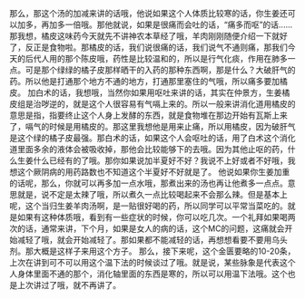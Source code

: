 那么，那这个汤的加减来讲的话哦，他说如果这个人体质比较寒的话，你生姜还可以加多，再加多一倍哦。那他就说，如果是很痛而会吐的话，“痛多而呕”的话......那我想，橘皮这味药今天就先不讲神农本草经了哦，羊肉刚刚随便介绍一下就好了，反正是食物啦。那橘皮的话，我们说很痛的话，我们说气不通则痛，那我们今天的后代人用的那个陈皮哦，药性是比较温和的，所以是行气化痰，作用在肺多一点。可是那个绿绿的橘子皮那样晒干的入药的那种东西啊，那是什么？大破肝气的药。所以他是打通那个地方不通的地方，打通那里塞住的气哦，所以痛多要加橘皮。
加白术的话，我想哦，当然你如果用呕吐来讲的话，其实在仲景方，生姜橘皮组是治哕逆的，就是这个人很容易有气嗝上来的。所以一般来讲消化道用橘皮的意思是指，指要终止这个人身上发酵的东西，就是食物堆在那边开始有瓦斯上来了，嗝气的时候是用橘皮的。那这里我想他是用来止痛，所以用橘皮，因为破肝气是这个绿的橘子皮最强。那白术的话，如果这个人会呕吐的话，用了白术这个消化道里面多余的液体会被吸收掉，那他会比较能够下的去哦。因为其他止呕的药，什么生姜什么已经有的了哦。那你如果说加半夏好不好？我说不上好或者不好哦，我想这个厥阴病的用药路数也不知道这个半夏好不好就是了。
他说如果你生姜加重的话呢，那么，你就可以再多加一点水哦，那煮出来的汤也再让他煮多一点点。意思就是，说不定是太辣了哦，所以煮久一点比较喝起来不会那么辣。但是基本上呢，这个当归生姜羊肉汤啊，是一贴很好喝的药，所以同学可以平常当菜吃的。就是如果有这种体质哦，看到有一些症状的时候，你可以吃几次。一个礼拜如果喝两次的话，通常来讲，下个月，如果是女人的病的话，这个MC的问题，这痛就会开始减轻了哦，就会开始减轻了。那如果都不能减轻的话，再想想看要不要用乌头剂。那大概是这样子来用这个方子。
那么，接下来呢，这个金匮要略的10-20条，上次在讲到可不可以用这个温下法的时候谈过了哦。就是说，某些脉象是代表这个人身体里面不通的那个，消化轴里面的东西是寒的，所以可以用温下法哦。这个也是上次讲过了哦，就不再讲了。
